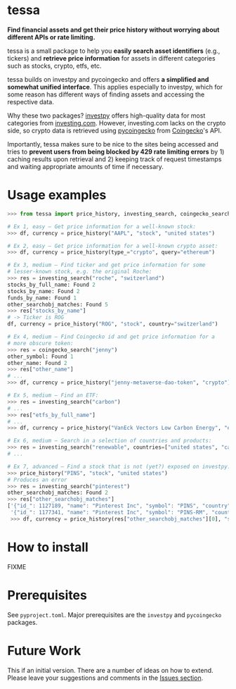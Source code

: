 
# tessa

**Find financial assets and get their price history without worrying about different
APIs or rate limiting.**

tessa is a small package to help you **easily search asset identifiers** (e.g., tickers) and
**retrieve price information** for assets in different categories such as stocks,
crypto, etfs, etc.

tessa builds on investpy and pycoingecko and offers **a simplified and somewhat unified
interface**. This applies especially to investpy, which for some reason has different ways
of finding assets and accessing the respective data.

Why these two packages? [investpy](https://github.com/alvarobartt/investpy) offers
high-quality data for most categories from [investing.com](https://www.investing.com/).
However, investing.com lacks on the crypto side, so crypto data is retrieved using
[pycoingecko](https://github.com/man-c/pycoingecko) from
[Coingecko](https://www.coingecko.com/)'s API.

Importantly, tessa makes sure to be nice to the sites being accessed and tries to
**prevent users from being blocked by 429 rate limiting errors** by 1) caching results upon
retrieval and 2) keeping track of request timestamps and waiting appropriate amounts of
time if necessary.


# Usage examples

```python
>>> from tessa import price_history, investing_search, coingecko_search

# Ex 1, easy – Get price information for a well-known stock:
>>> df, currency = price_history("AAPL", "stock", "united states")

# Ex 2, easy – Get price information for a well-known crypto asset:
>>> df, currency = price_history(type_="crypto", query="ethereum")

# Ex 3, medium – Find ticker and get price information for some 
# lesser-known stock, e.g. the original Roche:
>>> res = investing_search("roche", "switzerland")
stocks_by_full_name: Found 2
stocks_by_name: Found 2
funds_by_name: Found 1
other_searchobj_matches: Found 5
>>> res["stocks_by_name"]
# -> Ticker is ROG
df, currency = price_history("ROG", "stock", country="switzerland")

# Ex 4, medium – Find Coingecko id and get price information for a
# more obscure token:
>>> res = coingecko_search("jenny")
other_symbol: Found 1
other_name: Found 2
>>> res["other_name"]
# ...
>>> df, currency = price_history("jenny-metaverse-dao-token", "crypto")

# Ex 5, medium – Find an ETF:
>>> res = investing_search("carbon")
# ...
>>> res["etfs_by_full_name"]
# ...
>>> df, currency = price_history("VanEck Vectors Low Carbon Energy", "etf", "united states")

# Ex 6, medium – Search in a selection of countries and products:
>>> res = investing_search("renewable", countries=["united states", "canada", "mexico"], products=["etfs", "funds", "indices"])
# ...

# Ex 7, advanced – Find a stock that is not (yet?) exposed on investpy:
>>> price_history("PINS", "stock", "united states")
# Produces an error
>>> res = investing_search("pinterest")
other_searchobj_matches: Found 2
>>> res["other_searchobj_matches"]
['{"id_": 1127189, "name": "Pinterest Inc", "symbol": "PINS", "country": "united states", "tag": "/equities/pinterest-inc", "pair_type": "stocks", "exchange": "NYSE"}',
 '{"id_": 1177341, "name": "Pinterest Inc", "symbol": "PINS-RM", "country": "russia", "tag": "/equities/pinterest-inc?cid=1177341", "pair_type": "stocks", "exchange": "Moscow"}']
 >>> df, currency = price_history(res["other_searchobj_matches"][0], "searchobj")
```


# How to install

FIXME


# Prerequisites

See `pyproject.toml`. Major prerequisites are the `investpy` and `pycoingecko` packages.


# Future Work

This if an initial version. There are a number of ideas on how to extend. Please leave
your suggestions and comments in the [Issues
section](https://github.com/ymyke/tessa/issues).

